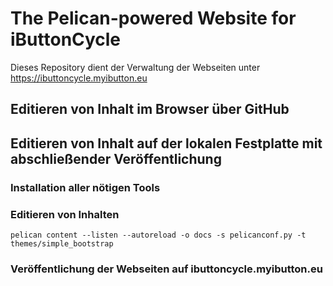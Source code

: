 # The Pelican-powered Website for iButtonCycle

Dieses Repository dient der Verwaltung der Webseiten unter https://ibuttoncycle.myibutton.eu 

## Editieren von Inhalt im Browser über GitHub

## Editieren von Inhalt auf der lokalen Festplatte mit abschließender Veröffentlichung

### Installation aller nötigen Tools

### Editieren von Inhalten

`pelican content --listen --autoreload -o docs -s pelicanconf.py -t themes/simple_bootstrap`

### Veröffentlichung der Webseiten auf ibuttoncycle.myibutton.eu

